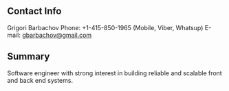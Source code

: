 ## Contact Info
Grigori Barbachov
Phone: +1-415-850-1965 (Mobile, Viber, Whatsup)
E-mail: gbarbachov@gmail.com

## Summary
Software engineer with strong interest in building reliable and scalable front and back end systems.





